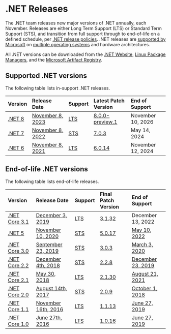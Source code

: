 # .NET Releases

The .NET team releases new major versions of .NET annually, each November. Releases are either Long Term Support (LTS) or Standard Term Support (STS), and transition from full support through to end-of-life on a defined schedule, per [.NET release policies][policies]. .NET releases are [supported by Microsoft](microsoft-support.md) on [multiple operating systems](os-lifecycle-policy.md) and hardware architectures.

All .NET versions can be downloaded from the [.NET Website](https://dotnet.microsoft.com/download/dotnet), [Linux Package Managers](https://docs.microsoft.com/dotnet/core/install/linux), and the [Microsoft Artifact Registry](https://mcr.microsoft.com/catalog?search=dotnet/).

## Supported .NET versions

The following table lists in-support .NET releases.

|  Version  | Release Date | Support | Latest Patch Version | End of Support |
| :-- | :-- | :-- | :-- | :-- |
| [.NET 8](release-notes/8.0/README.md) | [November 8, 2023](https://devblogs.microsoft.com/dotnet/announcing-dotnet-8) | [LTS][policies] | [8.0.0-preview.1][8.0.0-preview.1] | November 10, 2026 |
| [.NET 7](release-notes/7.0/README.md) | [November 8, 2022](https://devblogs.microsoft.com/dotnet/announcing-dotnet-7) | [STS][policies] | [7.0.3][7.0.3] | May 14, 2024 |
| [.NET 6](release-notes/6.0/README.md) | [November 8, 2021](https://devblogs.microsoft.com/dotnet/announcing-net-6/) | [LTS][policies] | [6.0.14][6.0.14] | November 12, 2024 |

[8.0.0-preview.1]: release-notes/8.0/preview/8.0.0-preview.1.md
[7.0.3]: release-notes/7.0/7.0.3/7.0.3.md
[6.0.14]: release-notes/6.0/6.0.14/6.0.14.md

## End-of-life .NET versions

The following table lists end-of-life releases.

|  Version  |  Release Date | Support | Final Patch Version | End of Support |
| :-- | :-- | :-- | :-- | :-- |
| [.NET Core 3.1](release-notes/3.1/README.md) | [December 3, 2019](https://devblogs.microsoft.com/dotnet/announcing-net-core-3-1/) | [LTS][policies] | [3.1.32][3.1.32] | December 13, 2022 |
| [.NET 5](release-notes/5.0/README.md) | [November 10, 2020](https://devblogs.microsoft.com/dotnet/announcing-net-5-0/) | [STS][policies] | [5.0.17][5.0.17] | [May 10, 2022](https://devblogs.microsoft.com/dotnet/dotnet-5-end-of-support-update/) |
| [.NET Core 3.0](release-notes/3.0/README.md) | [September 23, 2019](https://devblogs.microsoft.com/dotnet/announcing-net-core-3-0/) |  [STS][policies] | [3.0.3][3.0.3] | [March 3, 2020](https://devblogs.microsoft.com/dotnet/net-core-3-0-end-of-life/) |
| [.NET Core 2.2](release-notes/2.2/README.md) | [December 4th, 2018](https://devblogs.microsoft.com/dotnet/announcing-net-core-2-2/) | [STS][policies] | [2.2.8][2.2.8] | [December 23, 2019](https://devblogs.microsoft.com/dotnet/net-core-2-2-will-reach-end-of-life-on-december-23-2019/) |
| [.NET Core 2.1](release-notes/2.1/README.md) | [May 30, 2018](https://devblogs.microsoft.com/dotnet/announcing-net-core-2-1/) | [LTS][policies] | [2.1.30][2.1.30] | [August 21, 2021](https://devblogs.microsoft.com/dotnet/net-core-2-1-will-reach-end-of-support-on-august-21-2021/) |
| [.NET Core 2.0](release-notes/2.0/README.md) | [August 14th, 2017](https://blogs.msdn.microsoft.com/dotnet/2017/08/14/announcing-net-core-2-0/) | [STS][policies] | [2.0.9][2.0.9] | [October 1, 2018](https://devblogs.microsoft.com/dotnet/net-core-2-0-will-reach-end-of-life-on-september-1-2018/) |
| [.NET Core 1.1](release-notes/1.1/README.md) | [November 16th, 2016](https://devblogs.microsoft.com/dotnet/announcing-net-core-1-1/) | [LTS][policies] | [1.1.13][1.1.13] | [June 27, 2019](https://devblogs.microsoft.com/dotnet/net-core-1-0-and-1-1-will-reach-end-of-life-on-june-27-2019/) |
| [.NET Core 1.0](release-notes/1.0/README.md) | [June 27th, 2016](https://devblogs.microsoft.com/dotnet/announcing-net-core-1-0/) | [LTS][policies] | [1.0.16][1.0.16] | [June 27, 2019](https://devblogs.microsoft.com/dotnet/net-core-1-0-and-1-1-will-reach-end-of-life-on-june-27-2019/) |

[3.1.32]: release-notes/3.1/3.1.32/3.1.32.md
[5.0.17]: release-notes/5.0/5.0.17/5.0.17.md
[2.1.30]: release-notes/2.1/2.1.30/2.1.30.md
[3.0.3]: release-notes/3.0/3.0.3/3.0.3.md
[2.2.8]: release-notes/2.2/2.2.8/2.2.8.md
[2.1.30]: release-notes/2.1/2.1.30/2.1.30.md
[2.0.9]: release-notes/2.0/2.0.9.md
[1.1.13]: release-notes/1.1/1.1.13/1.1.13.md
[1.0.16]: release-notes/1.0/1.0.16/1.0.16.md
[policies]: release-policies.md

